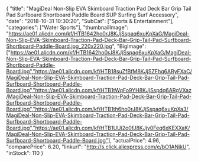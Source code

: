 {
	"title": "MagiDeal Non-Slip EVA Skimboard Traction Pad Deck Bar Grip Tail Pad Surfboard Shortboard Paddle Board SUP Surfing Surf Accessory",
	"date": "2018-10-31 10:30:20",
	"SubCat": ["Sports & Entertainment"],
	"categories": ["Water Sports"],
	"thumbnailImage": "https://ae01.alicdn.com/kf/HTB1642ho0rJ8KJjSspaq6xuKpXaG/MagiDeal-Non-Slip-EVA-Skimboard-Traction-Pad-Deck-Bar-Grip-Tail-Pad-Surfboard-Shortboard-Paddle-Board.jpg_220x220.jpg",
	"BigImage": ["https://ae01.alicdn.com/kf/HTB1642ho0rJ8KJjSspaq6xuKpXaG/MagiDeal-Non-Slip-EVA-Skimboard-Traction-Pad-Deck-Bar-Grip-Tail-Pad-Surfboard-Shortboard-Paddle-Board.jpg","https://ae01.alicdn.com/kf/HTB18suZfBfM8KJjSZFhq6ARyFXaC/MagiDeal-Non-Slip-EVA-Skimboard-Traction-Pad-Deck-Bar-Grip-Tail-Pad-Surfboard-Shortboard-Paddle-Board.jpg","https://ae01.alicdn.com/kf/HTB1tWqFo9YH8KJjSspdq6ARgVXaz/MagiDeal-Non-Slip-EVA-Skimboard-Traction-Pad-Deck-Bar-Grip-Tail-Pad-Surfboard-Shortboard-Paddle-Board.jpg","https://ae01.alicdn.com/kf/HTB1th6ho0rJ8KJjSspaq6xuKpXa3/MagiDeal-Non-Slip-EVA-Skimboard-Traction-Pad-Deck-Bar-Grip-Tail-Pad-Surfboard-Shortboard-Paddle-Board.jpg","https://ae01.alicdn.com/kf/HTB1UUi2o0fJ8KJjy0Feq6xKEXXaK/MagiDeal-Non-Slip-EVA-Skimboard-Traction-Pad-Deck-Bar-Grip-Tail-Pad-Surfboard-Shortboard-Paddle-Board.jpg"],
	"actualPrice": 4.96,
	"comparePrice": 6.20,
	"linkurl": "http://s.click.aliexpress.com/e/bO1ANjkU",
	"inStock": 110
}
